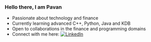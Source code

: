### Hello there, I am Pavan 

- Passionate about technology and finance  
- Currently learning advanced C++, Python, Java and KDB 
- Open to collaborations in the finance and programming domains
- Connect with me here: [![LinkedIn](https://img.shields.io/badge/LinkedIn-pavankumarg2002-blue?style=flat-square&logo=linkedin&labelColor=blue)](https://www.linkedin.com/in/pavankumarg2002/)


<!--
**pavankumar0715/pavankumar0715** is a ✨ _special_ ✨ repository because its `README.md` (this file) appears on your GitHub profile.

Here are some ideas to get you started:


- 🌱 I’m currently learning ...
- 👯 I’m looking to collaborate on ...
- 🤔 I’m looking for help with ...
- 💬 Ask me about ...
- 📫 How to reach me: ...
- 😄 Pronouns: ...
- ⚡ Fun fact: ...
-->
